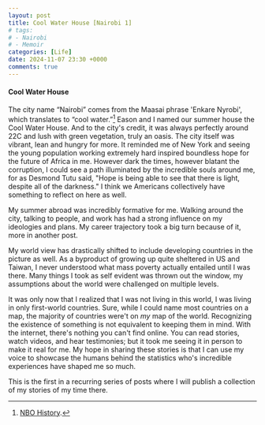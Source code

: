 ```yaml
---
layout: post
title: Cool Water House [Nairobi 1]
# tags:
# - Nairobi
# - Memoir
categories: [Life]
date: 2024-11-07 23:30 +0000
comments: true
---
```

#### Cool Water House

The city name “Nairobi” comes from the Maasai phrase 'Enkare Nyrobi', which translates to “cool water.”[^1] Eason and I named our summer house the Cool Water House. And to the city's credit, it was always perfectly around 22C and lush with green vegetation, truly an oasis. The city itself was vibrant, lean and hungry for more. It reminded me of New York and seeing the young population working extremely hard inspired boundless hope for the future of Africa in me. However dark the times, however blatant the corruption, I could see a path illuminated by the incredible souls around me, for as Desmond Tutu said, "Hope is being able to see that there is light, despite all of the darkness." I think we Americans collectively have something to reflect on here as well. 

My summer abroad was incredibly formative for me. Walking around the city, talking to people, and work has had a strong influence on my ideologies and plans. My career trajectory took a big turn because of it, more in another post. 

My world view has drastically shifted to include developing countries in the picture as well. As a byproduct of growing up quite sheltered in US and Taiwan, I never understood what mass poverty actually entailed until I was there. Many things I took as self evident was thrown out the window, my assumptions about the world were challenged on multiple levels.

It was only now that I realized that I was not living in this world, I was living in only first-world countries. Sure, while I could name most countries on a map, the majority of countries were't on *my* map of the world. Recognizing the existence of something is not equivalent to keeping them in mind. With the internet, there's nothing you can't find online. You can read stories, watch videos, and hear testimonies; but it took me seeing it in person to make it real for me.  My hope in sharing these stories is that I can use my voice to showcase the humans behind the statistics who's incredible experiences have shaped me so much.

This is the first in a recurring series of posts where I will publish a collection of my stories of my time there. 



[^1]: [NBO History](https://nairobi.go.ke/history/).